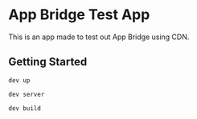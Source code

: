 # App Bridge Test App

This is an app made to test out App Bridge using CDN.

## Getting Started

`dev up`

`dev server`

`dev build`